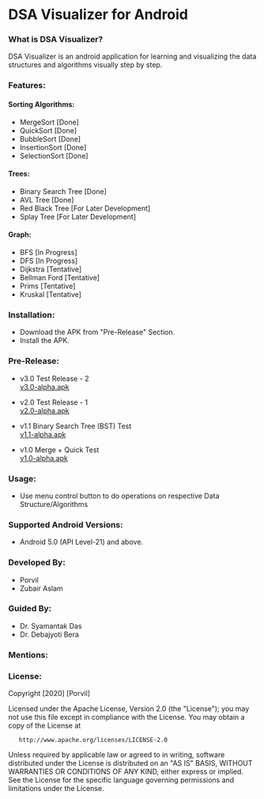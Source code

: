 # DSA Visualizer for Android

### What is DSA Visualizer?
DSA Visualizer is an android application for learning and visualizing the data structures and algorithms visually step by step.

### Features:

#### Sorting Algorithms:
- MergeSort [Done]
- QuickSort [Done]
- BubbleSort [Done]
- InsertionSort [Done]
- SelectionSort [Done]
#### Trees:
- Binary Search Tree [Done]
- AVL Tree [Done]
- Red Black Tree [For Later Development]
- Splay Tree [For Later Development]
#### Graph:
- BFS [In Progress]
- DFS [In Progress]
- Dijkstra [Tentative]
- Bellman Ford [Tentative]
- Prims [Tentative]
- Kruskal [Tentative]

### Installation:

- Download the APK from "Pre-Release" Section.
- Install the APK.

### Pre-Release:

- v3.0 Test Release - 2\
[v3.0-alpha.apk](https://github.com/Porvil/DSA_Visualizer_Android/releases/download/v3.0-alpha/v3.0-alpha.apk)

- v2.0 Test Release - 1\
[v2.0-alpha.apk](https://github.com/Porvil/DSA_Visualizer_Android/releases/download/v2.0-alpha/v2.0-alpha.apk)

- v1.1 Binary Search Tree (BST) Test\
[v1.1-alpha.apk](https://github.com/Porvil/DSA_Visualizer_Android/releases/download/v1.1-alpha/v1.1-alpha.apk)

- v1.0 Merge + Quick Test\
[v1.0-alpha.apk](https://github.com/Porvil/DSA_Visualizer_Android/releases/download/v1.0-alpha/v1.0-alpha.apk)


### Usage:
- Use menu control button to do operations on respective Data Structure/Algorithms

### Supported Android Versions:
- Android 5.0 (API Level-21) and above.

### Developed By:
- Porvil
- Zubair Aslam

### Guided By:
- Dr. Syamantak Das
- Dr. Debajyoti Bera

### Mentions: 

### License:
Copyright [2020] [Porvil]

   Licensed under the Apache License, Version 2.0 (the "License");
   you may not use this file except in compliance with the License.
   You may obtain a copy of the License at

       http://www.apache.org/licenses/LICENSE-2.0

   Unless required by applicable law or agreed to in writing, software
   distributed under the License is distributed on an "AS IS" BASIS,
   WITHOUT WARRANTIES OR CONDITIONS OF ANY KIND, either express or implied.
   See the License for the specific language governing permissions and
   limitations under the License.
